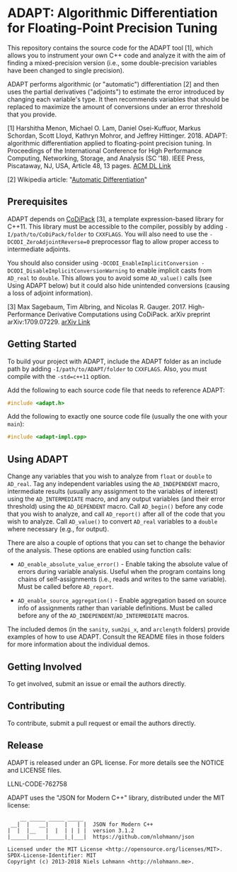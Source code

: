 # ADAPT: Algorithmic Differentiation for Floating-Point Precision Tuning

This repository contains the source code for the ADAPT tool [1], which allows
you to instrument your own C++ code and analyze it with the aim of finding a
mixed-precision version (i.e., some double-precision variables have been changed
to single precision).

ADAPT performs algorithmic (or "automatic") differentiation [2] and then uses
the partial derivatives ("adjoints") to estimate the error introduced by
changing each variable's type. It then recommends variables that should be
replaced to maximize the amount of conversions under an error threshold that you
provide.

[1] Harshitha Menon, Michael O. Lam, Daniel Osei-Kuffuor, Markus Schordan, Scott
Lloyd, Kathryn Mohror, and Jeffrey Hittinger. 2018. ADAPT: algorithmic
differentiation applied to floating-point precision tuning. In Proceedings of
the International Conference for High Performance Computing, Networking,
Storage, and Analysis (SC '18). IEEE Press, Piscataway, NJ, USA, Article 48, 13
pages. [ACM DL Link](https://dl.acm.org/citation.cfm?id=3291720)

[2] Wikipedia article: "[Automatic
Differentiation](https://en.wikipedia.org/wiki/Automatic_differentiation)"

## Prerequisites

ADAPT depends on [CoDiPack](https://github.com/SciCompKL/CoDiPack) [3], a template
expression-based library for C++11. This library must be accessible to the
compiler, possibly by adding `-I/path/to/CoDiPack/folder` to `CXXFLAGS`.
You will also need to use the `-DCODI_ZeroAdjointReverse=0` preprocessor flag
to allow proper access to intermediate adjoints.

You should also consider using `-DCODI_EnableImplicitConversion
-DCODI_DisableImplicitConversionWarning` to enable implicit casts from `AD_real`
to `double`. This allows you to avoid some `AD_value()` calls (see Using ADAPT
below) but it could also hide unintended conversions (causing a loss of adjoint
information).

[3] Max Sagebaum, Tim Albring, and Nicolas R. Gauger. 2017. High-Performance
Derivative Computations using CoDiPack. arXiv preprint arXiv:1709.07229.
[arXiv Link](https://arxiv.org/abs/1709.07229)

## Getting Started

To build your project with ADAPT, include the ADAPT folder as an include path by
adding `-I/path/to/ADAPT/folder` to `CXXFLAGS`. Also, you must compile with the
`-std=c++11` option.

Add the following to each source code file that needs to reference ADAPT:

```c
#include <adapt.h>
```

Add the following to exactly one source code file (usually the one with your
`main`):

```c
#include <adapt-impl.cpp>
```

## Using ADAPT

Change any variables that you wish to analyze from `float` or `double` to
`AD_real`. Tag any independent variables using the `AD_INDEPENDENT` macro,
intermediate results (usually any assignment to the variables of interest)
using the `AD_INTERMEDIATE` macro, and any output variables
(and their error threshold) using the `AD_DEPENDENT` macro. Call `AD_begin()`
before any code that you wish to analyze, and call `AD_report()` after all of
the code that you wish to analyze. Call `AD_value()` to convert `AD_real`
variables to a `double` where necessary (e.g., for output).

There are also a couple of options that you can set to change the behavior of
the analysis. These options are enabled using function calls:

* `AD_enable_absolute_value_error()` - Enable taking the absolute value of
  errors during variable analysis. Useful when the program contains long chains
  of self-assignments (i.e., reads and writes to the same variable). Must be
  called before `AD_report`.

* `AD_enable_source_aggregation()` - Enable aggregation based on source info of
  assignments rather than variable definitions. Must be called before any of the
  `AD_INDEPENDENT`/`AD_INTERMEDIATE` macros.

The included demos (in the `sanity`, `sum2pi_x`, and `arclength` folders)
provide examples of how to use ADAPT. Consult the README files in those folders
for more information about the individual demos.

## Getting Involved

To get involved, submit an issue or email the authors directly.

## Contributing

To contribute, submit a pull request or email the authors directly.

## Release

ADAPT is released under an GPL license. For more details see the NOTICE and
LICENSE files.

LLNL-CODE-762758

ADAPT uses the "JSON for Modern C++" library, distributed under the MIT license:

```
    __ _____ _____ _____
 __|  |   __|     |   | |  JSON for Modern C++
|  |  |__   |  |  | | | |  version 3.1.2
|_____|_____|_____|_|___|  https://github.com/nlohmann/json

Licensed under the MIT License <http://opensource.org/licenses/MIT>.
SPDX-License-Identifier: MIT
Copyright (c) 2013-2018 Niels Lohmann <http://nlohmann.me>.
```

